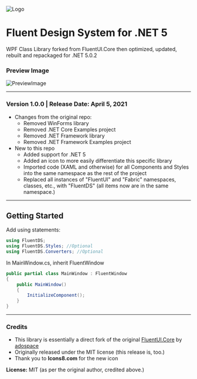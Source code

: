 ![Logo](https://s3.wasabisys.com/datacdn/dl/FluentDS.svg)

# Fluent Design System for .NET 5
WPF Class Library forked from FluentUI.Core then optimized, updated, rebuilt and repackaged for .NET 5.0.2

### Preview Image
![PreviewImage](https://raw.githubusercontent.com/adospace/fluent-ui-xaml/master/gallery.gif)

---

### Version 1.0.0 | Release Date: April 5, 2021
* Changes from the original repo:
  * Removed WinForms library
  * Removed .NET Core Examples project
  * Removed .NET Framework library
  * Removed .NET Framework Examples project
* New to this repo
  * Added support for .NET 5
  * Added an icon to more easily differentiate this specific library
  * Imported code (XAML and otherwise) for all Components and Styles into the same namespace as the rest of the project
  * Replaced all instances of "FluentUI" and "Fabric" namespaces, classes, etc., with "FluentDS" (all items now are in the same namespace.)

---

## Getting Started
Add using statements:
```csharp
using FluentDS;
using FluentDS.Styles; //Optional
using FluentDS.Converters; //Optional
```

In MainWindow.cs, inherit FluentWindow
```csharp
public partial class MainWindow : FluentWindow
{
    public MainWindow()
    {
        InitializeComponent();
    }
}
```
        
---

### Credits
* This library is essentially a direct fork of the original [FluentUI.Core](https://github.com/adospace/fluent-ui-xaml) by [adospace](https://github.com/adospace/) 
* Originally released under the MIT license (this release is, too.) 
* Thank you to **Icons8.com** for the new icon

**License:** MIT (as per the original author, credited above.)
